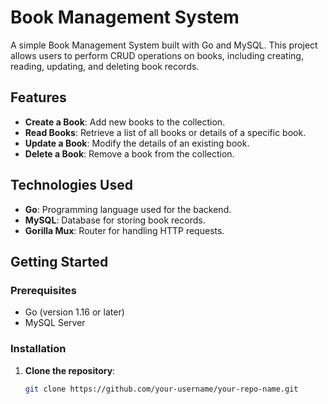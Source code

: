 # Book Management System

A simple Book Management System built with Go and MySQL. This project allows users to perform CRUD operations on books, including creating, reading, updating, and deleting book records. 

## Features

- **Create a Book**: Add new books to the collection.
- **Read Books**: Retrieve a list of all books or details of a specific book.
- **Update a Book**: Modify the details of an existing book.
- **Delete a Book**: Remove a book from the collection.

## Technologies Used

- **Go**: Programming language used for the backend.
- **MySQL**: Database for storing book records.
- **Gorilla Mux**: Router for handling HTTP requests.

## Getting Started

### Prerequisites

- Go (version 1.16 or later)
- MySQL Server


### Installation

1. **Clone the repository**:

   ```bash
   git clone https://github.com/your-username/your-repo-name.git
  
